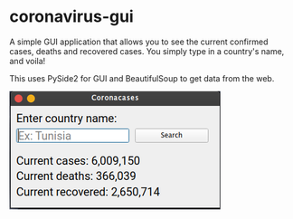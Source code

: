# coronavirus-gui
A simple GUI application that allows you to see the current confirmed cases, deaths and recovered cases. 
You simply type in a country's name, and voila!

This uses PySide2 for GUI and BeautifulSoup to get data from the web.

![](screenshot_coronavirus_gui.png)
